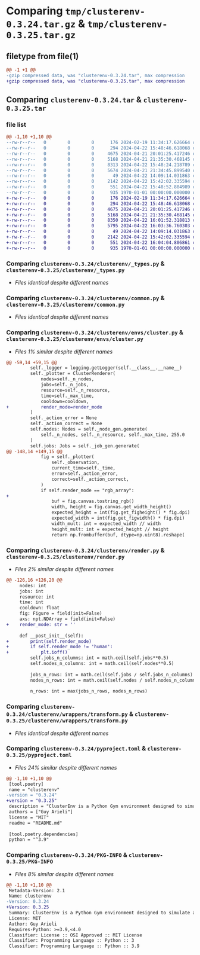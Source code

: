 # Comparing `tmp/clusterenv-0.3.24.tar.gz` & `tmp/clusterenv-0.3.25.tar.gz`

## filetype from file(1)

```diff
@@ -1 +1 @@
-gzip compressed data, was "clusterenv-0.3.24.tar", max compression
+gzip compressed data, was "clusterenv-0.3.25.tar", max compression
```

## Comparing `clusterenv-0.3.24.tar` & `clusterenv-0.3.25.tar`

### file list

```diff
@@ -1,10 +1,10 @@
--rw-r--r--   0        0        0      176 2024-02-19 11:34:17.626664 clusterenv-0.3.24/README.md
--rw-r--r--   0        0        0      294 2024-04-22 15:48:46.618068 clusterenv-0.3.24/clusterenv/__init__.py
--rw-r--r--   0        0        0     4675 2024-04-21 20:01:25.417246 clusterenv-0.3.24/clusterenv/_types.py
--rw-r--r--   0        0        0     5168 2024-04-21 21:35:30.468145 clusterenv-0.3.24/clusterenv/common.py
--rw-r--r--   0        0        0     8313 2024-04-22 15:48:24.218789 clusterenv-0.3.24/clusterenv/envs/cluster.py
--rw-r--r--   0        0        0     5674 2024-04-21 21:34:45.899540 clusterenv-0.3.24/clusterenv/render.py
--rw-r--r--   0        0        0       49 2024-04-22 14:09:14.031863 clusterenv-0.3.24/clusterenv/wrappers/__init__.py
--rw-r--r--   0        0        0     2142 2024-04-22 15:42:02.335594 clusterenv-0.3.24/clusterenv/wrappers/transform.py
--rw-r--r--   0        0        0      551 2024-04-22 15:48:52.804989 clusterenv-0.3.24/pyproject.toml
--rw-r--r--   0        0        0      935 1970-01-01 00:00:00.000000 clusterenv-0.3.24/PKG-INFO
+-rw-r--r--   0        0        0      176 2024-02-19 11:34:17.626664 clusterenv-0.3.25/README.md
+-rw-r--r--   0        0        0      294 2024-04-22 15:48:46.618068 clusterenv-0.3.25/clusterenv/__init__.py
+-rw-r--r--   0        0        0     4675 2024-04-21 20:01:25.417246 clusterenv-0.3.25/clusterenv/_types.py
+-rw-r--r--   0        0        0     5168 2024-04-21 21:35:30.468145 clusterenv-0.3.25/clusterenv/common.py
+-rw-r--r--   0        0        0     8350 2024-04-22 16:01:52.318813 clusterenv-0.3.25/clusterenv/envs/cluster.py
+-rw-r--r--   0        0        0     5795 2024-04-22 16:03:36.760303 clusterenv-0.3.25/clusterenv/render.py
+-rw-r--r--   0        0        0       49 2024-04-22 14:09:14.031863 clusterenv-0.3.25/clusterenv/wrappers/__init__.py
+-rw-r--r--   0        0        0     2142 2024-04-22 15:42:02.335594 clusterenv-0.3.25/clusterenv/wrappers/transform.py
+-rw-r--r--   0        0        0      551 2024-04-22 16:04:04.806861 clusterenv-0.3.25/pyproject.toml
+-rw-r--r--   0        0        0      935 1970-01-01 00:00:00.000000 clusterenv-0.3.25/PKG-INFO
```

### Comparing `clusterenv-0.3.24/clusterenv/_types.py` & `clusterenv-0.3.25/clusterenv/_types.py`

 * *Files identical despite different names*

### Comparing `clusterenv-0.3.24/clusterenv/common.py` & `clusterenv-0.3.25/clusterenv/common.py`

 * *Files identical despite different names*

### Comparing `clusterenv-0.3.24/clusterenv/envs/cluster.py` & `clusterenv-0.3.25/clusterenv/envs/cluster.py`

 * *Files 1% similar despite different names*

```diff
@@ -59,14 +59,15 @@
         self._logger = logging.getLogger(self.__class__.__name__)
         self._plotter = ClusterRenderer(
             nodes=self._n_nodes,
             jobs=self._n_jobs,
             resource=self._n_resource,
             time=self._max_time,
             cooldown=cooldown,
+            render_mode=render_mode
         )
         self._action_error = None
         self._action_correct = None
         self.nodes: Nodes = self._node_gen.generate(
             self._n_nodes, self._n_resource, self._max_time, 255.0
         )
         self.jobs: Jobs = self._job_gen.generate(
@@ -148,14 +149,15 @@
             fig = self._plotter(
                 self._observation,
                 current_time=self._time,
                 error=self._action_error,
                 correct=self._action_correct,
             )
             if self.render_mode == "rgb_array":
+
                 buf = fig.canvas.tostring_rgb()
                 width, height = fig.canvas.get_width_height()
                 expected_height = int(fig.get_figheight() * fig.dpi)
                 expected_width = int(fig.get_figwidth() * fig.dpi)
                 width_mult: int = expected_width // width
                 height_mult: int = expected_height // height
                 return np.frombuffer(buf, dtype=np.uint8).reshape(
```

### Comparing `clusterenv-0.3.24/clusterenv/render.py` & `clusterenv-0.3.25/clusterenv/render.py`

 * *Files 2% similar despite different names*

```diff
@@ -126,16 +126,20 @@
     nodes: int
     jobs: int
     resource: int
     time: int
     cooldown: float
     fig: Figure = field(init=False)
     axs: npt.NDArray = field(init=False)
+    render_mode: str = ''
 
     def __post_init__(self):
+        print(self.render_mode)
+        if self.render_mode != 'human':
+            plt.ioff()
         self.jobs_n_columns: int = math.ceil(self.jobs**0.5)
         self.nodes_n_columns: int = math.ceil(self.nodes**0.5)
 
         jobs_n_rows: int = math.ceil(self.jobs / self.jobs_n_columns)
         nodes_n_rows: int = math.ceil(self.nodes / self.nodes_n_columns)
 
         n_rows: int = max(jobs_n_rows, nodes_n_rows)
```

### Comparing `clusterenv-0.3.24/clusterenv/wrappers/transform.py` & `clusterenv-0.3.25/clusterenv/wrappers/transform.py`

 * *Files identical despite different names*

### Comparing `clusterenv-0.3.24/pyproject.toml` & `clusterenv-0.3.25/pyproject.toml`

 * *Files 24% similar despite different names*

```diff
@@ -1,10 +1,10 @@
 [tool.poetry]
 name = "clusterenv"
-version = "0.3.24"
+version = "0.3.25"
 description = "ClusterEnv is a Python Gym environment designed to simulate and model the management and optimization of computing clusters. In the realm of distributed computing."
 authors = ["Guy Arieli"]
 license = "MIT"
 readme = "README.md"
 
 [tool.poetry.dependencies]
 python = "^3.9"
```

### Comparing `clusterenv-0.3.24/PKG-INFO` & `clusterenv-0.3.25/PKG-INFO`

 * *Files 8% similar despite different names*

```diff
@@ -1,10 +1,10 @@
 Metadata-Version: 2.1
 Name: clusterenv
-Version: 0.3.24
+Version: 0.3.25
 Summary: ClusterEnv is a Python Gym environment designed to simulate and model the management and optimization of computing clusters. In the realm of distributed computing.
 License: MIT
 Author: Guy Arieli
 Requires-Python: >=3.9,<4.0
 Classifier: License :: OSI Approved :: MIT License
 Classifier: Programming Language :: Python :: 3
 Classifier: Programming Language :: Python :: 3.9
```

